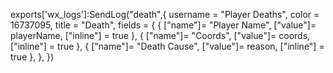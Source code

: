 exports['wx_logs']:SendLog("death",{
    username = "Player Deaths",
    color = 16737095,
    title = "Death",
    fields = {
        {
            ["name"]= "Player Name",
            ["value"]= playerName,
            ["inline"] = true
        },
        {
            ["name"]= "Coords",
            ["value"]= coords,
            ["inline"] = true
        },
        {
            ["name"]= "Death Cause",
            ["value"]= reason,
            ["inline"] = true
        },
    },
})